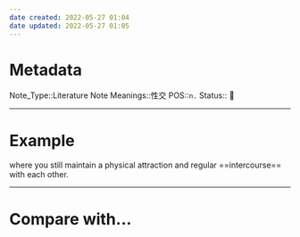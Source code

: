 ```yaml
---
date created: 2022-05-27 01:04
date updated: 2022-05-27 01:05
---
```


# Metadata

Note_Type::Literature Note
Meanings::性交
POS::`n.`
Status:: 👶

---

# Example

where you still maintain a physical attraction and regular ==intercourse== with each other.

---

# Compare with...
